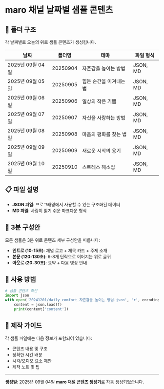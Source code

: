 # maro 채널 날짜별 샘플 콘텐츠

## 📁 폴더 구조

각 날짜별로 오늘의 위로 샘플 콘텐츠가 생성됩니다.

| 날짜 | 폴더명 | 테마 | 파일 형식 |
|------|--------|------|-----------|
| 2025년 09월 04일 | 20250904 | 자존감을 높이는 방법 | JSON, MD |
| 2025년 09월 05일 | 20250905 | 힘든 순간을 이겨내는 법 | JSON, MD |
| 2025년 09월 06일 | 20250906 | 일상의 작은 기쁨 | JSON, MD |
| 2025년 09월 07일 | 20250907 | 자신을 사랑하는 방법 | JSON, MD |
| 2025년 09월 08일 | 20250908 | 마음의 평화를 찾는 법 | JSON, MD |
| 2025년 09월 09일 | 20250909 | 새로운 시작의 용기 | JSON, MD |
| 2025년 09월 10일 | 20250910 | 스트레스 해소법 | JSON, MD |

## 📋 파일 설명

- **JSON 파일**: 프로그래밍에서 사용할 수 있는 구조화된 데이터
- **MD 파일**: 사람이 읽기 쉬운 마크다운 형식

## 🎯 3분 구성안

모든 샘플은 3분 위로 콘텐츠 세부 구성안을 따릅니다:

- **인트로 (10-15초)**: 채널 로고 + 제목 카드 + 주제 소개
- **본문 (120-130초)**: 6-8개 단락으로 이어지는 위로 글귀
- **아웃로 (20-30초)**: 요약 + 다음 영상 안내

## 🚀 사용 방법

```python
# 샘플 콘텐츠 확인
import json
with open('20241201/daily_comfort_자존감을_높이는_방법.json', 'r', encoding='utf-8') as f:
    content = json.load(f)
    print(content['content'])
```

## 📝 제작 가이드

각 샘플 파일에는 다음 정보가 포함되어 있습니다:

- 콘텐츠 내용 및 구조
- 정확한 시간 배분
- 시각/오디오 요소 제안
- 제작 노트 및 팁

---
**생성일**: 2025년 09월 04일
**maro 채널 콘텐츠 생성기**로 자동 생성되었습니다.
